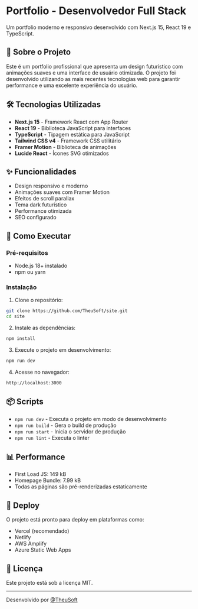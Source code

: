# Portfolio - Desenvolvedor Full Stack

Um portfolio moderno e responsivo desenvolvido com Next.js 15, React 19 e TypeScript.

## 🚀 Sobre o Projeto

Este é um portfolio profissional que apresenta um design futurístico com animações suaves e uma interface de usuário otimizada. O projeto foi desenvolvido utilizando as mais recentes tecnologias web para garantir performance e uma excelente experiência do usuário.

## 🛠️ Tecnologias Utilizadas

- **Next.js 15** - Framework React com App Router
- **React 19** - Biblioteca JavaScript para interfaces
- **TypeScript** - Tipagem estática para JavaScript
- **Tailwind CSS v4** - Framework CSS utilitário
- **Framer Motion** - Biblioteca de animações
- **Lucide React** - Ícones SVG otimizados

## ✨ Funcionalidades

- Design responsivo e moderno
- Animações suaves com Framer Motion
- Efeitos de scroll parallax
- Tema dark futurístico
- Performance otimizada
- SEO configurado

## 🚀 Como Executar

### Pré-requisitos

- Node.js 18+ instalado
- npm ou yarn

### Instalação

1. Clone o repositório:

```bash
git clone https://github.com/TheuSoft/site.git
cd site
```

2. Instale as dependências:

```bash
npm install
```

3. Execute o projeto em desenvolvimento:

```bash
npm run dev
```

4. Acesse no navegador:

```
http://localhost:3000
```

## 📦 Scripts

- `npm run dev` - Executa o projeto em modo de desenvolvimento
- `npm run build` - Gera o build de produção
- `npm run start` - Inicia o servidor de produção
- `npm run lint` - Executa o linter

## 📊 Performance

- First Load JS: 149 kB
- Homepage Bundle: 7.99 kB
- Todas as páginas são pré-renderizadas estaticamente

## 🚀 Deploy

O projeto está pronto para deploy em plataformas como:

- Vercel (recomendado)
- Netlify
- AWS Amplify
- Azure Static Web Apps

## 📝 Licença

Este projeto está sob a licença MIT.

---

Desenvolvido por [@TheuSoft](https://github.com/TheuSoft)
